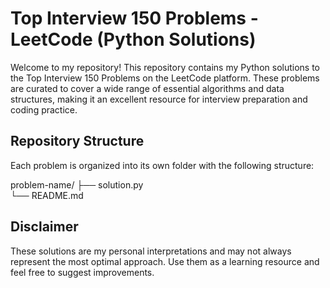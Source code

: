 # Top Interview 150 Problems - LeetCode (Python Solutions)
Welcome to my repository! This repository contains my Python solutions to the Top Interview 150 Problems on the LeetCode platform. These problems are curated to cover a wide range of essential algorithms and data structures, making it an excellent resource for interview preparation and coding practice.

## Repository Structure
Each problem is organized into its own folder with the following structure:

problem-name/
├── solution.py    
└── README.md     

## Disclaimer
These solutions are my personal interpretations and may not always represent the most optimal approach. Use them as a learning resource and feel free to suggest improvements.

